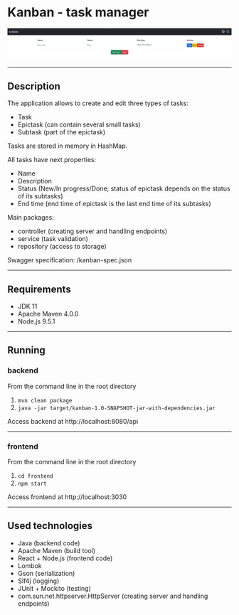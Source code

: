 # Kanban - task manager

![Screenshot](image.png)

---
## Description
The application allows to create and edit three types of tasks:
* Task
* Epictask (can contain several small tasks)
* Subtask (part of the epictask)

Tasks are stored in memory in HashMap.

All tasks have next properties:
* Name
* Description
* Status (New/In progress/Done; status of epictask depends on the status of its subtasks)
* End time (end time of epictask is the last end time of its subtasks)

Main packages:
* controller (creating server and handling endpoints)
* service (task validation)
* repository (access to storage)

Swagger specification: /kanban-spec.json

---
## Requirements
* JDK 11
* Apache Maven 4.0.0
* Node.js 9.5.1
---
## Running
### backend

From the command line in the root directory
1. `mvn clean package`
2. `java -jar target/kanban-1.0-SNAPSHOT-jar-with-dependencies.jar`

Access backend at http://localhost:8080/api

---
### frontend

From the command line in the root directory
1. `cd frontend`
2. `npm start`

Access frontend at http://localhost:3030

---
## Used technologies
* Java (backend code)
* Apache Maven (build tool)
* React + Node.js (frontend code)
* Lombok
* Gson (serialization)
* Slf4j (logging)
* JUnit + Mockito (testing)
* com.sun.net.httpserver.HttpServer (creating server and handling endpoints)